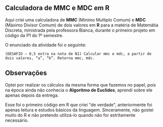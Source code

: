 ## Calculadora de MMC e MDC em R

Aqui criei uma calculadora de **MMC** (Mínimo Multiplo Comum) e **MDC** (Máximo Divisor Comum) de dois valores em **R** para a matéria de Matemátia Discreta, ministrada pela professora Bianca, durante o primeiro projeto em código da P1 do 1º semestre.

O enunciado da atividade foi o seguinte:
```
(DESAFIO – 0,5 extra na nota de N1) Calcular mmc e mdc, a partir de dois valores, “a”, “b”. Retorna mmc, mdc.
```

## Observações
Optei por realizar os cálculos da mesma forma que fazemos no papel, pois na época ainda não conhecia o **Algoritmo de Euclides**, aprendi sobre ele apenas depois da entrega.

Esse foi o primeiro código em R que criei "de verdade", anteriormente foi apenas leitura e estudos básicos da linguagem. Sinceramente, não gostei muito do R e não pretendo utilizá-lo quando não for estritamente necessário.